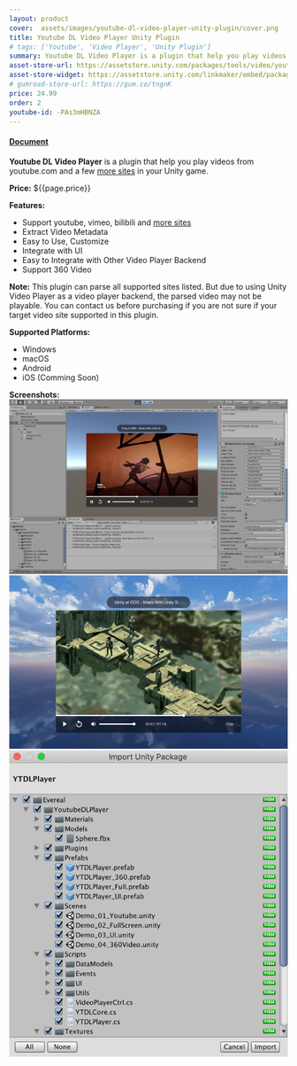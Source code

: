 ```yaml
---
layout: product
cover:  assets/images/youtube-dl-video-player-unity-plugin/cover.png
title: Youtube DL Video Player Unity Plugin
# tags: ['Youtube', 'Video Player', 'Unity Plugin']
summary: Youtube DL Video Player is a plugin that help you play videos from youtube.com and a few more sites in your Unity game.
asset-store-url: https://assetstore.unity.com/packages/tools/video/youtube-dl-video-player-161547?aid=1100l9ebS
asset-store-widget: https://assetstore.unity.com/linkmaker/embed/package/161547/widget?aid=1100l9ebS
# gumroad-store-url: https://gum.co/tngnK
price: 24.99
order: 2
youtube-id: -PAs3mHBNZA
---
```


<h4><a href="/docs/youtube-dl-video-player-unity-plugin/">Document</a></h4>

<b>Youtube DL Video Player</b> is a plugin that help you play videos from youtube.com and a few [more sites](https://ytdl-org.github.io/youtube-dl/supportedsites.html) in your Unity game.

<b>Price:</b> ${{page.price}}

<b>Features:</b>
* Support youtube, vimeo, bilibili and [more sites](https://ytdl-org.github.io/youtube-dl/supportedsites.html)
* Extract Video Metadata
* Easy to Use, Customize
* Integrate with UI
* Easy to Integrate with Other Video Player Backend
* Support 360 Video

<b>Note:</b> This plugin can parse all supported sites listed. But due to using Unity Video Player as a video player backend, the parsed video may not be playable. You can contact us before purchasing if you are not sure if your target video site supported in this plugin.

<b>Supported Platforms:</b>
* Windows
* macOS
* Android
* iOS (Comming Soon)

<b>Screenshots:</b>
![Youtube DL Video Player Screenshot 1](/assets/images/youtube-dl-video-player-unity-plugin/screenshot-1.png)
![Youtube DL Video Player Screenshot 2](/assets/images/youtube-dl-video-player-unity-plugin/screenshot-2.png)
![Youtube DL Video Player Screenshot 3](/assets/images/youtube-dl-video-player-unity-plugin/screenshot-3.png)